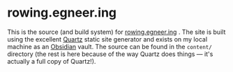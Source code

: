 # rowing.egneer.ing

This is the source (and build system) for [rowing.egneer.ing](https://rowing.egneer.ing) . The site is built using the excellent [Quartz](https://quartz.jzhao.xyz/) static site generator and exists on my local machine as an [Obsidian](https://www.obsidian.md) vault. The source can be found in the `content/` directory (the rest is here because of the way Quartz does things — it's actually a full copy of Quartz!).
